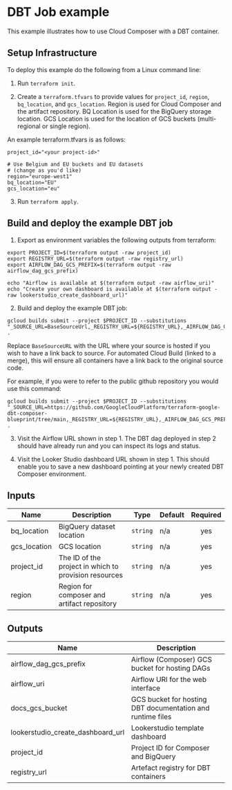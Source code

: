 # DBT Job example

This example illustrates how to use Cloud Composer with a DBT container.

## Setup Infrastructure

To deploy this example do the following from a Linux command line:

1. Run `terraform init`.

2. Create a `terraform.tfvars` to provide values for `project_id`, `region`, `bq_location`, and `gcs_location`. Region is used for Cloud Composer and the artifact repository. BQ Location is used for the BigQuery storage location. GCS Location is used for the location of GCS buckets (multi-regional or single region).

An example terraform.tfvars is as follows:
```
project_id="<your project-id>"

# Use Belgium and EU buckets and EU datasets
# (change as you'd like)
region="europe-west1"
bq_location="EU"
gcs_location="eu"
```

3. Run `terraform apply`.

## Build and deploy the example DBT job

1. Export as environment variables the following outputs from terraform:
```
export PROJECT_ID=$(terraform output -raw project_id)
export REGISTRY_URL=$(terraform output -raw registry_url)
export AIRFLOW_DAG_GCS_PREFIX=$(terraform output -raw airflow_dag_gcs_prefix)

echo "Airflow is available at $(terraform output -raw airflow_uri)"
echo "Create your own dashboard is available at $(terraform output -raw lookerstudio_create_dashboard_url)"
```

2. Build and deploy the example DBT job:
```
gcloud builds submit --project $PROJECT_ID --substitutions "_SOURCE_URL=BaseSourceUrl,_REGISTRY_URL=${REGISTRY_URL},_AIRFLOW_DAG_GCS_PREFIX=${AIRFLOW_DAG_GCS_PREFIX}" .
```

Replace `BaseSourceURL` with the URL where your source is hosted if you wish to have a link back to source. For automated Cloud Build (linked to a merge), this will
ensure all containers have a link back to the original source code.

For example, if you were to refer to the public github repository you would use this command:
```
gcloud builds submit --project $PROJECT_ID --substitutions "_SOURCE_URL=https://github.com/GoogleCloudPlatform/terraform-google-dbt-composer-blueprint/tree/main,_REGISTRY_URL=${REGISTRY_URL},_AIRFLOW_DAG_GCS_PREFIX=${AIRFLOW_DAG_GCS_PREFIX}" .
```

3. Visit the Airflow URL shown in step 1. The DBT dag deployed in step 2 should have already run and you can inspect its logs and status.

4. Visit the Looker Studio dashboard URL shown in step 1. This should enable you to save a new dashboard pointing at your newly created DBT Composer environment.

<!-- BEGINNING OF PRE-COMMIT-TERRAFORM DOCS HOOK -->
## Inputs

| Name | Description | Type | Default | Required |
|------|-------------|------|---------|:--------:|
| bq\_location | BigQuery dataset location | `string` | n/a | yes |
| gcs\_location | GCS location | `string` | n/a | yes |
| project\_id | The ID of the project in which to provision resources | `string` | n/a | yes |
| region | Region for composer and artifact repository | `string` | n/a | yes |

## Outputs

| Name | Description |
|------|-------------|
| airflow\_dag\_gcs\_prefix | Airflow (Composer) GCS bucket for hosting DAGs |
| airflow\_uri | Airflow URI for the web interface |
| docs\_gcs\_bucket | GCS bucket for hosting DBT documentation and runtime files |
| lookerstudio\_create\_dashboard\_url | Lookerstudio template dashboard |
| project\_id | Project ID for Composer and BigQuery |
| registry\_url | Artefact registry for DBT containers |

<!-- END OF PRE-COMMIT-TERRAFORM DOCS HOOK -->
